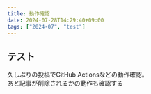 ```yaml
---
title: 動作確認
date: 2024-07-28T14:29:40+09:00
tags: ["2024-07", "test"]
---
```


## テスト

久しぶりの投稿でGitHub Actionsなどの動作確認。  
あと記事が削除されるかの動作も確認する